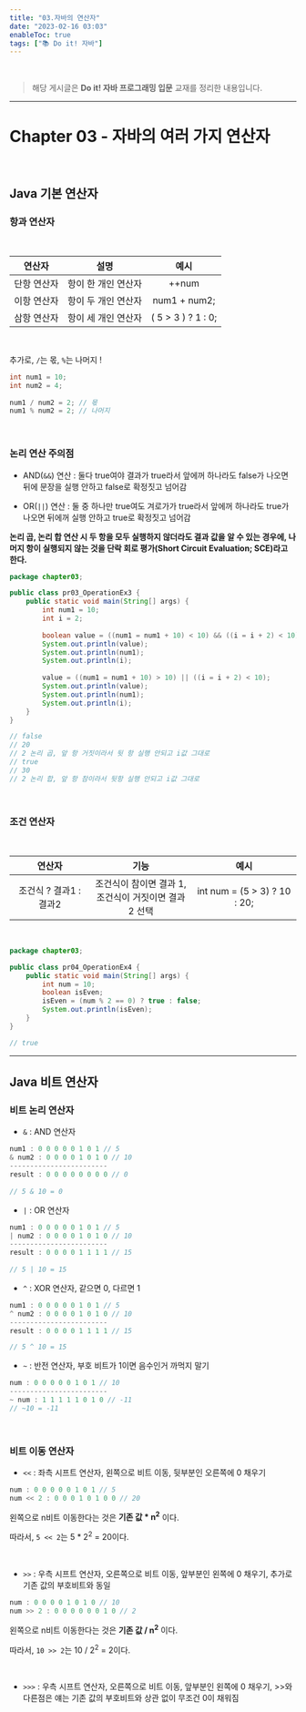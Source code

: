 ```yaml
---
title: "03.자바의 연산자"
date: "2023-02-16 03:03"
enableToc: true
tags: ["📚 Do it! 자바"]
---
```

<br>

> 해당 게시글은 **Do it! 자바 프로그래밍 입문** 교재를 정리한 내용입니다.

<hr>

# Chapter 03 - 자바의 여러 가지 연산자

<br>


## Java 기본 연산자

### 항과 연산자

<br>

| 연산자 | 설명 | 예시 |
| :---------: | :-----------------: | :----------------: |
| 단항 연산자 | 항이 한 개인 연산자 | ++num |
| 이항 연산자 | 항이 두 개인 연산자 | num1 + num2; |
| 삼항 연산자 | 항이 세 개인 연산자 | ( 5 > 3 ) ? 1 : 0; |

<br>


추가로, `/`는 몫, `%`는 나머지 !

```java
int num1 = 10;
int num2 = 4;
  
num1 / num2 = 2; // 몫
num1 % num2 = 2; // 나머지
```

<br>

### 논리 연산 주의점

- AND(`&&`) 연산 : 둘다 true여야 결과가 true라서 앞에꺼 하나라도 false가 나오면 뒤에 문장을 실행 안하고 false로 확정짓고 넘어감

- OR(`||`) 연산 : 둘 중 하나만 true여도 겨로가가 true라서 앞에꺼 하나라도 true가 나오면 뒤에꺼 실행 안하고 true로 확정짓고 넘어감

**논리 곱, 논리 합 연산 시 두 항을 모두 실행하지 않더라도 결과 값을 알 수 있는 경우에, 나머지 항이 실행되지 않는 것을 단락 회로 평가(Short Circuit Evaluation; SCE)라고 한다.**

```java
package chapter03;

public class pr03_OperationEx3 {
	public static void main(String[] args) {
		int num1 = 10;
		int i = 2;
		  
		boolean value = ((num1 = num1 + 10) < 10) && ((i = i + 2) < 10);
		System.out.println(value);
		System.out.println(num1);
		System.out.println(i);
		
		value = ((num1 = num1 + 10) > 10) || ((i = i + 2) < 10);
		System.out.println(value);
		System.out.println(num1);
		System.out.println(i);
	}
}

// false
// 20
// 2 논리 곱, 앞 항 거짓이라서 뒷 항 실행 안되고 i값 그대로
// true
// 30
// 2 논리 합, 앞 항 참이라서 뒷항 실행 안되고 i값 그대로
```

<br>

### 조건 연산자

<br>

| 연산자 | 기능 | 예시 |
| :--------------------: | :-------------------------------------------------------: | :--------------------------: |
| 조건식 ? 결과1 : 결과2 | 조건식이 참이면 결과 1, <br> 조건식이 거짓이면 결과2 선택 | int num = (5 > 3) ? 10 : 20; |

<br>

```java
package chapter03;

public class pr04_OperationEx4 {
	public static void main(String[] args) {
		int num = 10;
		boolean isEven;
		isEven = (num % 2 == 0) ? true : false;
		System.out.println(isEven);
	}
}

// true
```

<hr>

## Java 비트 연산자

### 비트 논리 연산자

- `&` : AND 연산자

```java
num1 : 0 0 0 0 0 1 0 1 // 5
& num2 : 0 0 0 0 1 0 1 0 // 10
------------------------
result : 0 0 0 0 0 0 0 0 // 0
  
// 5 & 10 = 0
```
  
- `|` : OR 연산자
  
```java
num1 : 0 0 0 0 0 1 0 1 // 5
| num2 : 0 0 0 0 1 0 1 0 // 10
------------------------
result : 0 0 0 0 1 1 1 1 // 15
  
// 5 | 10 = 15
```

- `^` : XOR 연산자, 같으면 0, 다르면 1
  
```java
num1 : 0 0 0 0 0 1 0 1 // 5
^ num2 : 0 0 0 0 1 0 1 0 // 10
------------------------
result : 0 0 0 0 1 1 1 1 // 15

// 5 ^ 10 = 15
```

- `~` : 반전 연산자, 부호 비트가 1이면 음수인거 까먹지 말기  

```java
num : 0 0 0 0 0 1 0 1 // 10
------------------------
~ num : 1 1 1 1 1 0 1 0 // -11
// ~10 = -11
```
  
<br>

### 비트 이동 연산자

- `<<` : 좌측 시프트 연산자, 왼쪽으로 비트 이동, 뒷부분인 오른쪽에 0 채우기  

```java
num : 0 0 0 0 0 1 0 1 // 5
num << 2 : 0 0 0 1 0 1 0 0 // 20
```

왼쪽으로 n비트 이동한다는 것은 **기존 값 \* n<sup>2</sup>** 이다.

따라서, `5 << 2`는 5 \* 2<sup>2</sup> = 20이다.

<br>

- `>>` : 우측 시프트 연산자, 오른쪽으로 비트 이동, 앞부분인 왼쪽에 0 채우기, 추가로 기존 값의 부호비트와 동일

```java
num : 0 0 0 0 1 0 1 0 // 10
num >> 2 : 0 0 0 0 0 0 1 0 // 2
```
  
왼쪽으로 n비트 이동한다는 것은 **기존 값 / n<sup>2</sup>** 이다.

따라서, `10 >> 2`는 10 / 2<sup>2</sup> = 2이다.

<br>

- `>>>` : 우측 시프트 연산자, 오른쪽으로 비트 이동, 앞부분인 왼쪽에 0 채우기, >>와 다른점은 얘는 기존 값의 부호비트와 상관 없이 무조건 0이 채워짐
